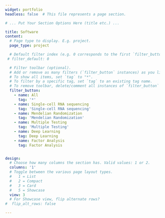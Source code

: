 ```yaml
---
widget: portfolio
headless: false  # This file represents a page section.

# ... Put Your Section Options Here (title etc.) ...

title: Software
content:
  # Page type to display. E.g. project.
  page_type: project

  # Default filter index (e.g. 0 corresponds to the first `filter_button` instance below)
 # filter_default: 0

  # Filter toolbar (optional).
  # Add or remove as many filters (`filter_button` instances) as you like.
  # To show all items, set `tag` to "*".
  # To filter by a specific tag, set `tag` to an existing tag name.
  # To remove toolbar, delete/comment all instances of `filter_button` below.
  filter_button:
    - name: All
      tag: '*'
    - name: Single-cell RNA sequencing
      tag: 'Single-cell RNA sequencing'
    - name: Mendelian Randomization
      tag: 'Mendelian Randomization'
    - name: Multiple Testing
      tag: 'Multiple Testing'
    - name: Deep Learning
      tag: Deep Learning
    - name: Factor Analysis
      tag: Factor Analysis


design:
  # Choose how many columns the section has. Valid values: 1 or 2.
  columns: '1'
  # Toggle between the various page layout types.
  #   1 = List
  #   2 = Compact  
  #   3 = Card
  #   5 = Showcase
  view: 3
  # For Showcase view, flip alternate rows?
#  flip_alt_rows: false

---
```


